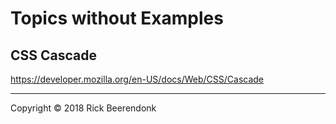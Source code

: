 # Topics without Examples

## CSS Cascade
https://developer.mozilla.org/en-US/docs/Web/CSS/Cascade

---

Copyright © 2018 Rick Beerendonk